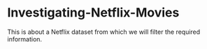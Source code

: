 # Investigating-Netflix-Movies
This is about a Netflix dataset from which we will filter the required information.
